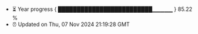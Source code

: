 - ⏳ Year progress { █████████████████████████▁▁▁▁▁ } 85.22 %
- ⏰ Updated on Thu, 07 Nov 2024 21:19:28 GMT

